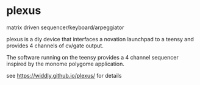 # plexus
matrix driven sequencer/keyboard/arpeggiator

plexus is a diy device that interfaces a novation launchpad to a teensy and provides 4 channels of cv/gate output.  

The software running on the teensy provides a 4 channel sequencer inspired by the monome polygome application.

see https://widdly.github.io/plexus/ for details
